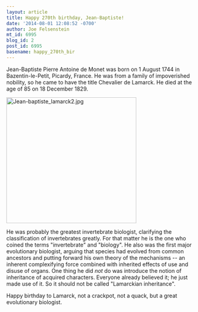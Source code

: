 ```yaml
---
layout: article
title: Happy 270th birthday, Jean-Baptiste!
date: '2014-08-01 12:08:52 -0700'
author: Joe Felsenstein
mt_id: 6995
blog_id: 2
post_id: 6995
basename: happy_270th_bir
---
```

Jean-Baptiste Pierre Antoine de Monet was born on 1 August 1744 in Bazentin-le-Petit, Picardy, France.  He was from a family of impoverished nobility, so he came to have the title Chevalier de Lamarck.  He died at the age of 85 on 18 December 1829.

<img src="{{ site.baseurl }}/uploads/2014/Jean-baptiste_lamarck2.jpg" alt="Jean-baptiste_lamarck2.jpg" width="340" height="329" class="mt-image-none" />

He was probably the greatest invertebrate biologist, clarifying the classification of invertebrates greatly.  For that matter he is the one who coined the terms "invertebrate" and "biology".  He also was the first major evolutionary biologist, arguing that species had evolved from common ancestors and putting forward his own theory of the mechanisms -- an inherent complexifying force combined with inherited effects of use and disuse of organs.  One thing he did _not_ do was introduce the notion of inheritance of acquired characters.  Everyone already believed it; he just made use of it.  So it should not be called "Lamarckian inheritance".

Happy birthday to Lamarck, not a crackpot, not a quack, but a great evolutionary biologist.
